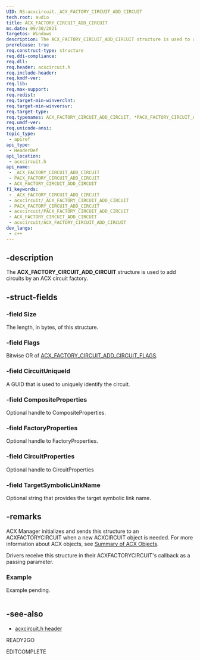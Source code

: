 ```yaml
---
UID: NS:acxcircuit._ACX_FACTORY_CIRCUIT_ADD_CIRCUIT
tech.root: audio
title: ACX_FACTORY_CIRCUIT_ADD_CIRCUIT
ms.date: 09/30/2021
targetos: Windows
description: The ACX_FACTORY_CIRCUIT_ADD_CIRCUIT structure is used to add circuits by an ACX circuit factory.
prerelease: true
req.construct-type: structure
req.ddi-compliance: 
req.dll: 
req.header: acxcircuit.h
req.include-header: 
req.kmdf-ver: 
req.lib: 
req.max-support: 
req.redist: 
req.target-min-winverclnt: 
req.target-min-winversvr: 
req.target-type: 
req.typenames: ACX_FACTORY_CIRCUIT_ADD_CIRCUIT, *PACX_FACTORY_CIRCUIT_ADD_CIRCUIT
req.umdf-ver: 
req.unicode-ansi: 
topic_type:
 - apiref
api_type:
 - HeaderDef
api_location:
 - acxcircuit.h
api_name:
 - _ACX_FACTORY_CIRCUIT_ADD_CIRCUIT
 - PACX_FACTORY_CIRCUIT_ADD_CIRCUIT
 - ACX_FACTORY_CIRCUIT_ADD_CIRCUIT
f1_keywords:
 - _ACX_FACTORY_CIRCUIT_ADD_CIRCUIT
 - acxcircuit/_ACX_FACTORY_CIRCUIT_ADD_CIRCUIT
 - PACX_FACTORY_CIRCUIT_ADD_CIRCUIT
 - acxcircuit/PACX_FACTORY_CIRCUIT_ADD_CIRCUIT
 - ACX_FACTORY_CIRCUIT_ADD_CIRCUIT
 - acxcircuit/ACX_FACTORY_CIRCUIT_ADD_CIRCUIT
dev_langs:
 - c++
---
```


## -description

The **ACX_FACTORY_CIRCUIT_ADD_CIRCUIT** structure is used to add circuits by an ACX circuit factory.

## -struct-fields

### -field Size

The length, in bytes, of this structure. 

### -field Flags

Bitwise OR of [ACX_FACTORY_CIRCUIT_ADD_CIRCUIT_FLAGS](ne-acxcircuit-acx_factory_circuit_add_circuit_flags.md).

### -field CircuitUniqueId

A GUID that is used to uniquely identify the circuit.

### -field CompositeProperties

Optional handle to CompositeProperties.

### -field FactoryProperties

Optional handle to FactoryProperties.

### -field CircuitProperties

Optional handle to CircuitProperties

### -field TargetSymbolicLinkName

Optional string that provides the target symbolic link name.

## -remarks

ACX Manager initializes and sends this structure to an ACXFACTORYCIRCUIT when a new ACXCIRCUIT object is needed. For more information about ACX objects, see [Summary of ACX Objects](/windows-hardware/drivers/audio/acx-summary-of-objects). 

Drivers receive this structure in their ACXFACTORYCIRCUIT's callback as a passing parameter.

### Example

Example pending.

```cpp

```

## -see-also

- [acxcircuit.h header](index.md)

READY2GO

EDITCOMPLETE
